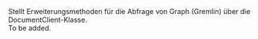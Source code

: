 <Namespace Name="Microsoft.Azure.Graphs">
  <Docs>
    <summary>Stellt Erweiterungsmethoden für die Abfrage von Graph (Gremlin) über die DocumentClient-Klasse.</summary>
    <remarks>To be added.</remarks>
  </Docs>
</Namespace>
